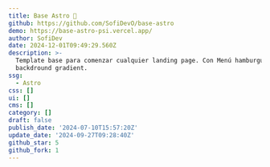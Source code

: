 ```yaml
---
title: Base Astro 🚀
github: https://github.com/SofiDevO/base-astro
demo: https://base-astro-psi.vercel.app/
author: SofiDev
date: 2024-12-01T09:49:29.560Z
description: >-
  Template base para comenzar cualquier landing page. Con Menú hamburguesa y
  backdround gradient.
ssg:
  - Astro
css: []
ui: []
cms: []
category: []
draft: false
publish_date: '2024-07-10T15:57:20Z'
update_date: '2024-09-27T09:28:40Z'
github_star: 5
github_fork: 1
---
```

